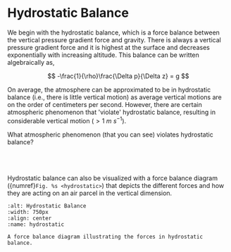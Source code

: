 # Hydrostatic Balance

We begin with the hydrostatic balance, which is a force balance between
the vertical pressure gradient force and gravity. There is always a
vertical pressure gradient force and it is highest at the surface and
decreases exponentially with increasing altitude. This balance can be
written algebraically as,

$$
-\frac{1}{\rho}\frac{\Delta p}{\Delta z} = g
$$

On average, the atmosphere can be approximated to be in hydrostatic
balance (i.e., there is little vertical motion) as average vertical
motions are on the order of centimeters per second. However, there are
certain atmospheric phenomenon that 'violate' hydrostatic balance,
resulting in considerable vertical motion ($>1$ $m$ $s^{-1}$).

What atmospheric phenomenon (that you can see) violates hydrostatic
balance?<br><br><br><br>

Hydrostatic balance can also be visualized with a force balance diagram
({numref}`Fig. %s <hydrostatic>`) that depicts the different forces and
how they are acting on an air parcel in the vertical dimension.

```{figure} ../../images/hydrostatic_balance.png
:alt: Hydrostatic Balance
:width: 750px
:align: center
:name: hydrostatic

A force balance diagram illustrating the forces in hydrostatic balance.
```